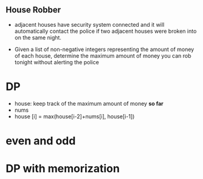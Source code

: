 ## House Robber
* adjacent houses have security system connected and it will automatically contact the police if two adjacent houses were broken into on the same night.

* Given a list of non-negative integers representing the amount of money of each house, determine the maximum amount of money you can rob tonight without alerting the police
# DP
* house: keep track of the maximum amount of money **so far**
* nums
* house [i] = max(house[i-2]+nums[i], house[i-1])
# even and odd
# DP with memorization
